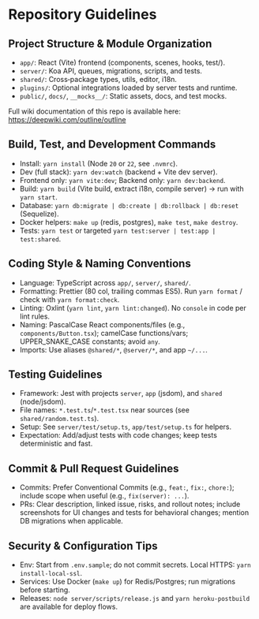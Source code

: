 # Repository Guidelines

## Project Structure & Module Organization
- `app/`: React (Vite) frontend (components, scenes, hooks, test/).
- `server/`: Koa API, queues, migrations, scripts, and tests.
- `shared/`: Cross‑package types, utils, editor, i18n.
- `plugins/`: Optional integrations loaded by server tests and runtime.
- `public/`, `docs/`, `__mocks__/`: Static assets, docs, and test mocks.

Full wiki documentation of this repo is available here: https://deepwiki.com/outline/outline

## Build, Test, and Development Commands
- Install: `yarn install` (Node `20` or `22`, see `.nvmrc`).
- Dev (full stack): `yarn dev:watch` (backend + Vite dev server).
- Frontend only: `yarn vite:dev`; Backend only: `yarn dev:backend`.
- Build: `yarn build` (Vite build, extract i18n, compile server) → run with `yarn start`.
- Database: `yarn db:migrate | db:create | db:rollback | db:reset` (Sequelize).
- Docker helpers: `make up` (redis, postgres), `make test`, `make destroy`.
- Tests: `yarn test` or targeted `yarn test:server | test:app | test:shared`.

## Coding Style & Naming Conventions
- Language: TypeScript across `app/`, `server/`, `shared/`.
- Formatting: Prettier (80 col, trailing commas ES5). Run `yarn format` / check with `yarn format:check`.
- Linting: Oxlint (`yarn lint`, `yarn lint:changed`). No `console` in code per lint rules.
- Naming: PascalCase React components/files (e.g., `components/Button.tsx`); camelCase functions/vars; UPPER_SNAKE_CASE constants; avoid `any`.
- Imports: Use aliases `@shared/*`, `@server/*`, and app `~/...`.

## Testing Guidelines
- Framework: Jest with projects `server`, `app` (jsdom), and `shared` (node/jsdom).
- File names: `*.test.ts`/`*.test.tsx` near sources (see `shared/random.test.ts`).
- Setup: See `server/test/setup.ts`, `app/test/setup.ts` for helpers.
- Expectation: Add/adjust tests with code changes; keep tests deterministic and fast.

## Commit & Pull Request Guidelines
- Commits: Prefer Conventional Commits (e.g., `feat:`, `fix:`, `chore:`); include scope when useful (e.g., `fix(server): ...`).
- PRs: Clear description, linked issue, risks, and rollout notes; include screenshots for UI changes and tests for behavioral changes; mention DB migrations when applicable.

## Security & Configuration Tips
- Env: Start from `.env.sample`; do not commit secrets. Local HTTPS: `yarn install-local-ssl`.
- Services: Use Docker (`make up`) for Redis/Postgres; run migrations before starting.
- Releases: `node server/scripts/release.js` and `yarn heroku-postbuild` are available for deploy flows.
